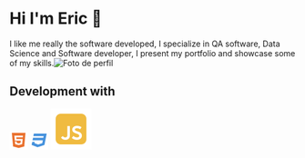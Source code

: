 # Hi I'm Eric 👋  
I like me really the software developed, I specialize in QA software, Data Science and Software developer, I present my portfolio and showcase some of my skills.![Foto de perfil](https://robohash.org/eamarquezh)

## Development with
![html](html5-fill.svg)
![css3](css3-fill.svg)
![javascript](javascript-fill.svg)
